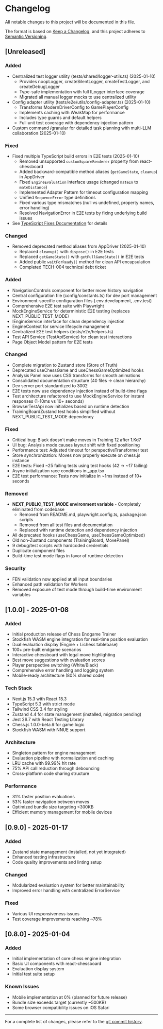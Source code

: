 # Changelog

All notable changes to this project will be documented in this file.

The format is based on [Keep a Changelog](https://keepachangelog.com/en/1.0.0/),
and this project adheres to [Semantic Versioning](https://semver.org/spec/v2.0.0.html).

## [Unreleased]

### Added
- Centralized test logger utility (tests/shared/logger-utils.ts) (2025-01-10)
  - Provides noopLogger, createSilentLogger, createTestLogger, and createDebugLogger
  - Type-safe implementation with full ILogger interface coverage
  - Migrated all manual logger mocks to use centralized utility
- Config adapter utility (tests/e2e/utils/config-adapter.ts) (2025-01-10)
  - Transforms ModernDriverConfig to GamePlayerConfig
  - Implements caching with WeakMap for performance
  - Includes type guards and default helpers
  - Full unit test coverage with dependency injection pattern
- Custom command /granular for detailed task planning with multi-LLM collaboration (2025-01-10)

### Fixed
- Fixed multiple TypeScript build errors in E2E tests (2025-01-10)
  - Removed unsupported `customSquareRenderer` property from react-chessboard
  - Added backward-compatible method aliases (`getGameState`, `cleanup`) in AppDriver
  - Fixed `EngineEvaluation` interface usage (changed `mateIn` to `mateDistance`)
  - Implemented Adapter Pattern for timeout configuration mapping
  - Unified `SequenceError` type definitions
  - Fixed various type mismatches (null vs undefined, property names, error handling)
  - Resolved NavigationError in E2E tests by fixing underlying build issues
- See [TypeScript Fixes Documentation](docs/TYPESCRIPT-FIXES-2025-01-10.md) for details

### Changed
- Removed deprecated method aliases from AppDriver (2025-01-10)
  - Replaced `cleanup()` with `dispose()` in E2E tests
  - Replaced `getGameState()` with `getFullGameState()` in E2E tests
  - Added public `waitForReady()` method for clean API encapsulation
  - Completed TECH-004 technical debt ticket

### Added
- NavigationControls component for better move history navigation
- Central configuration file (config/constants.ts) for dev port management
- Environment-specific configuration files (.env.development, .env.test)
- Comprehensive E2E test suite with Playwright
- MockEngineService for deterministic E2E testing (replaces NEXT_PUBLIC_TEST_MODE)
- IEngineService interface for clean dependency injection
- EngineContext for service lifecycle management
- Centralized E2E test helpers (tests/e2e/helpers.ts)
- Test API Service (TestApiService) for clean test interactions
- Page Object Model pattern for E2E tests

### Changed
- Complete migration to Zustand store (Store of Truth)
- Deprecated useChessGame and useChessGameOptimized hooks
- Analysis Panel now uses CSS transforms for smooth animations
- Consolidated documentation structure (40 files → clean hierarchy)
- Dev server port standardized to 3002
- E2E tests now use dependency injection instead of build-time flags
- Test architecture refactored to use MockEngineService for instant responses (1-10ms vs 10+ seconds)
- BrowserTestApi now initializes based on runtime detection
- TrainingBoardZustand test hooks simplified without NEXT_PUBLIC_TEST_MODE dependency

### Fixed
- Critical bug: Black doesn't make moves in Training 12 after 1.Kd7
- UI bug: Analysis mode causes layout shift with fixed positioning
- Performance test: Adjusted timeout for perspectiveTransformer test
- Store synchronization: Moves now properly execute on chess.js instance
- E2E tests: Fixed ~25 failing tests using test hooks (42 → ~17 failing)
- Async initialization race conditions in _app.tsx
- E2E test performance: Tests now initialize in ~1ms instead of 10+ seconds

### Removed
- **NEXT_PUBLIC_TEST_MODE environment variable** - Completely eliminated from codebase
  - Removed from README.md, playwright.config.ts, package.json scripts
  - Removed from all test files and documentation
  - Replaced with runtime detection and dependency injection
- All deprecated hooks (useChessGame, useChessGameOptimized)
- Old non-Zustand components (TrainingBoard, MovePanel)
- 9 debug/test scripts with hardcoded credentials
- Duplicate component files
- Build-time test mode flags in favor of runtime detection

### Security
- FEN validation now applied at all input boundaries
- Enhanced path validation for Workers
- Removed exposure of test mode through build-time environment variables

## [1.0.0] - 2025-01-08

### Added
- Initial production release of Chess Endgame Trainer
- Stockfish WASM engine integration for real-time position evaluation
- Dual evaluation display (Engine + Lichess tablebase)
- 100+ pre-built endgame scenarios
- Interactive chessboard with legal move highlighting
- Best move suggestions with evaluation scores
- Player perspective switching (White/Black)
- Comprehensive error handling and logging system
- Mobile-ready architecture (80% shared code)

### Tech Stack
- Next.js 15.3 with React 18.3
- TypeScript 5.3 with strict mode
- Tailwind CSS 3.4 for styling
- Zustand 4.4 for state management (installed, migration pending)
- Jest 29.7 with React Testing Library
- Chess.js 1.0.0-beta.6 for game logic
- Stockfish WASM with NNUE support

### Architecture
- Singleton pattern for engine management
- Evaluation pipeline with normalization and caching
- LRU cache with 99.99% hit rate
- 75% API call reduction through debouncing
- Cross-platform code sharing structure

### Performance
- 31% faster position evaluations
- 53% faster navigation between moves
- Optimized bundle size targeting <300KB
- Efficient memory management for mobile devices

## [0.9.0] - 2025-01-17

### Added
- Zustand state management (installed, not yet integrated)
- Enhanced testing infrastructure
- Code quality improvements and linting setup

### Changed
- Modularized evaluation system for better maintainability
- Improved error handling with centralized ErrorService

### Fixed
- Various UI responsiveness issues
- Test coverage improvements reaching ~78%

## [0.8.0] - 2025-01-04

### Added
- Initial implementation of core chess engine integration
- Basic UI components with react-chessboard
- Evaluation display system
- Initial test suite setup

### Known Issues
- Mobile implementation at 0% (planned for future release)
- Bundle size exceeds target (currently ~500KB)
- Some browser compatibility issues on iOS Safari

---

For a complete list of changes, please refer to the [git commit history](https://github.com/thehugegatsby/ChessEndgameTrainer/commits/main).